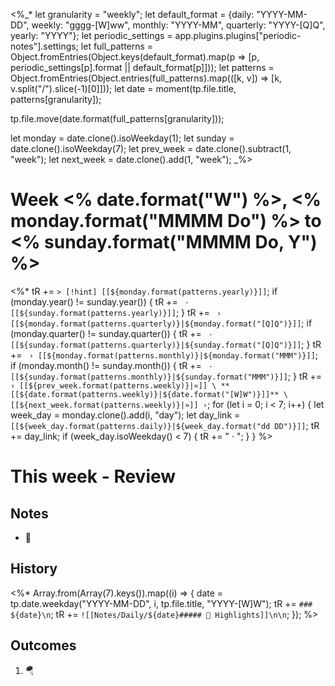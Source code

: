 <%_*
let granularity = "weekly";
let default_format = {daily: "YYYY-MM-DD", weekly: "gggg-[W]ww", monthly: "YYYY-MM", quarterly: "YYYY-[Q]Q", yearly: "YYYY"};
let periodic_settings = app.plugins.plugins["periodic-notes"].settings;
let full_patterns = Object.fromEntries(Object.keys(default_format).map(p => [p, periodic_settings[p].format || default_format[p]]));
let patterns = Object.fromEntries(Object.entries(full_patterns).map(([k, v]) => [k, v.split("/").slice(-1)[0]]));
let date = moment(tp.file.title, patterns[granularity]);

tp.file.move(date.format(full_patterns[granularity]));

let monday = date.clone().isoWeekday(1);
let sunday = date.clone().isoWeekday(7);
let prev_week = date.clone().subtract(1, "week");
let next_week = date.clone().add(1, "week");
_%>
# Week <% date.format("W") %>, <% monday.format("MMMM Do") %> to <% sunday.format("MMMM Do, Y") %>

<%*
tR += `> [!hint] [[${monday.format(patterns.yearly)}]]`;
if (monday.year() != sunday.year()) {
  tR += ` · [[${sunday.format(patterns.yearly)}]]`;
}
tR += ` › [[${monday.format(patterns.quarterly)}|${monday.format("[Q]Q")}]]`;
if (monday.quarter() != sunday.quarter()) {
  tR += ` · [[${sunday.format(patterns.quarterly)}|${sunday.format("[Q]Q")}]]`;
}
tR += ` › [[${monday.format(patterns.monthly)}|${monday.format("MMM")}]]`;
if (monday.month() != sunday.month()) {
  tR += ` · [[${sunday.format(patterns.monthly)}|${sunday.format("MMM")}]]`;
}
tR += ` › [[${prev_week.format(patterns.weekly)}|«]] \
**[[${date.format(patterns.weekly)}|${date.format("[W]W")}]]** \
[[${next_week.format(patterns.weekly)}|»]] › `;
for (let i = 0; i < 7; i++) {
  let week_day = monday.clone().add(i, "day");
  let day_link = `[[${week_day.format(patterns.daily)}|${week_day.format("dd DD")}]]`;
  tR += day_link;
  if (week_day.isoWeekday() < 7) {
    tR += " · ";
  }
}
%>

# This week - Review


## Notes
- 🚂

## History

<%*
Array.from(Array(7).keys()).map((i) => {
  date = tp.date.weekday("YYYY-MM-DD", i, tp.file.title, "YYYY-[W]W");
  tR += `### ${date}\n`;
  tR += `![[Notes/Daily/${date}##### 🙌 Highlights]]\n\n`;
});
%>
## Outcomes
1. 🪂
